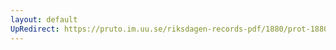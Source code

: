 ```yaml
---
layout: default
UpRedirect: https://pruto.im.uu.se/riksdagen-records-pdf/1880/prot-1880--fk--025/prot-1880--fk--025_038.pdf
---
```

